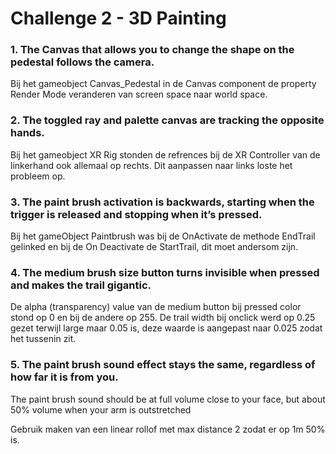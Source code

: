# Challenge 2 - 3D Painting
### 1. The Canvas that allows you to change the shape on the pedestal follows the camera.
Bij het gameobject Canvas_Pedestal in de Canvas component de property Render Mode veranderen van screen space naar world space.

### 2. The toggled ray and palette canvas are tracking the opposite hands.
Bij het gameobject XR Rig stonden de refrences bij de XR Controller van de linkerhand ook allemaal op rechts. Dit aanpassen naar links loste het probleem op.

### 3. The paint brush activation is backwards, starting when the trigger is released and stopping when it’s pressed.
Bij het gameObject Paintbrush was bij de OnActivate de methode EndTrail gelinked en bij de On Deactivate de StartTrail, dit moet andersom zijn.

### 4.  The medium brush size button turns invisible when pressed and makes the trail gigantic.

De alpha (transparency) value van de medium button bij pressed color stond op 0 en bij de andere op 255. De trail width bij onclick werd op 0.25 gezet terwijl large maar 0.05 is, deze waarde is aangepast naar 0.025 zodat het tussenin zit.

### 5.  The paint brush sound effect stays the same, regardless of how far it is from you.
The paint brush sound should be at full volume close to your face, but about 50% volume when your arm is outstretched

Gebruik maken van een linear rollof met max distance 2 zodat er op 1m 50% is.
